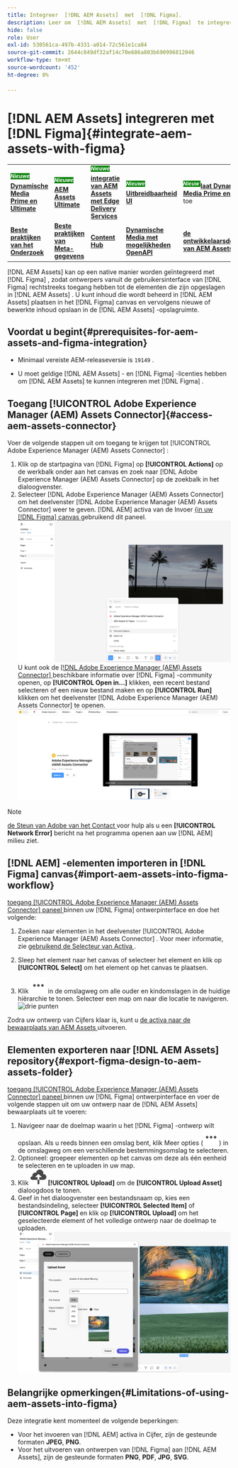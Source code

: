 ```yaml
---
title: Integreer  [!DNL AEM Assets]  met  [!DNL Figma].
description: Leer om  [!DNL AEM Assets]  met  [!DNL Figma]  te integreren om tot de activa van uw organisatie binnen uw  [!DNL Figma]  ontwerpwerkschema toegang te hebben en te gebruiken.
hide: false
role: User
exl-id: 530561ca-497b-4331-a014-72c561e1ca84
source-git-commit: 2644c849df32af14c70e686a803b690996812046
workflow-type: tm+mt
source-wordcount: '452'
ht-degree: 0%

---
```


# [!DNL AEM Assets] integreren met [!DNL Figma]{#integrate-aem-assets-with-figma}

<table>
    <tr>
        <td>
            <sup style= "background-color:#008000; color:#FFFFFF; font-weight:bold"><i> Nieuwe </i></sup> <a href="/help/assets/dynamic-media/dm-prime-ultimate.md"><b> Dynamische Media Prime en Ultimate </b></a>
        </td>
        <td>
            <sup style= "background-color:#008000; color:#FFFFFF; font-weight:bold"><i> Nieuwe </i></sup> <a href="/help/assets/assets-ultimate-overview.md"><b> AEM Assets Ultimate </b></a>
        </td>
        <td>
            <sup style= "background-color:#008000; color:#FFFFFF; font-weight:bold"><i> Nieuwe </i></sup> <a href="/help/assets/integrate-aem-assets-edge-delivery-services.md"><b> integratie van AEM Assets met Edge Delivery Services </b></a>
        </td>
        <td>
            <sup style= "background-color:#008000; color:#FFFFFF; font-weight:bold"><i> Nieuwe </i></sup> <a href="/help/assets/aem-assets-view-ui-extensibility.md"><b> Uitbreidbaarheid UI </b></a>
        </td>
          <td>
            <sup style= "background-color:#008000; color:#FFFFFF; font-weight:bold"><i> Nieuw </i></sup> <a href="/help/assets/dynamic-media/enable-dynamic-media-prime-and-ultimate.md"><b> laat Dynamische Media Prime en Ultimate </b></a> toe
        </td>
    </tr>
    <tr>
        <td>
            <a href="/help/assets/search-best-practices.md"><b> Beste praktijken van het Onderzoek </b></a>
        </td>
        <td>
            <a href="/help/assets/metadata-best-practices.md"><b> Beste praktijken van Meta-gegevens </b></a>
        </td>
        <td>
            <a href="/help/assets/product-overview.md"><b> Content Hub </b></a>
        </td>
        <td>
            <a href="/help/assets/dynamic-media-open-apis-overview.md"><b> Dynamische Media met mogelijkheden OpenAPI </b></a>
        </td>
        <td>
            <a href="https://developer.adobe.com/experience-cloud/experience-manager-apis/"><b> de ontwikkelaarsdocumentatie van AEM Assets </b></a>
        </td>
    </tr>
</table>

[!DNL AEM Assets] kan op een native manier worden geïntegreerd met [!DNL Figma] , zodat ontwerpers vanuit de gebruikersinterface van [!DNL Figma] rechtstreeks toegang hebben tot de elementen die zijn opgeslagen in [!DNL AEM Assets] . U kunt inhoud die wordt beheerd in [!DNL AEM Assets] plaatsen in het [!DNL Figma] canvas en vervolgens nieuwe of bewerkte inhoud opslaan in de [!DNL AEM Assets] -opslagruimte.

## Voordat u begint{#prerequisites-for-aem-assets-and-figma-integration}

* Minimaal vereiste AEM-releaseversie is `19149` .

* U moet geldige [!DNL AEM Assets] - en [!DNL Figma] -licenties hebben om [!DNL AEM Assets] te kunnen integreren met [!DNL Figma] .

## Toegang [!UICONTROL Adobe Experience Manager (AEM) Assets Connector]{#access-aem-assets-connector}

Voer de volgende stappen uit om toegang te krijgen tot [!UICONTROL Adobe Experience Manager (AEM) Assets Connector] :

1. Klik op de startpagina van [!DNL Figma] op **[!UICONTROL Actions]** op de werkbalk onder aan het canvas en zoek naar [!DNL Adobe Experience Manager (AEM) Assets Connector] op de zoekbalk in het dialoogvenster.
1. Selecteer [!DNL Adobe Experience Manager (AEM) Assets Connector] om het deelvenster [!DNL Adobe Experience Manager (AEM) Assets Connector] weer te geven.  [!DNL AEM]  activa van de Invoer [ &lbrace;in uw  [!DNL Figma]  canvas ](#import-aem-assets-into-figma-workflow) gebruikend dit paneel.
   ![ acties ](/help/assets/assets/actions-on-figma.png)
U kunt ook de [[!DNL Adobe Experience Manager (AEM) Assets Connector] ](https://www.figma.com/community/plugin/1512561378275712210/adobe-experience-manager-aem-assets-connector) beschikbare informatie over [!DNL Figma] -community openen, op **[!UICONTROL Open in...]** klikken, een recent bestand selecteren of een nieuw bestand maken en op **[!UICONTROL Run]** klikken om het deelvenster [!DNL Adobe Experience Manager (AEM) Assets Connector] te openen.
   ![ insteekmodule-pagina-op-beeld-gemeenschap ](/help/assets/assets/plugin-page-on-figma-community.png)

>[!NOTE]
>
> [ de Steun van Adobe van het Contact ](https://helpx.adobe.com/nl/contact.html) voor hulp als u een **[!UICONTROL Network Error]** bericht na het programma openen aan uw [!DNL AEM] milieu ziet.

## [!DNL AEM] -elementen importeren in [!DNL Figma] canvas{#import-aem-assets-into-figma-workflow}

[ toegang [!UICONTROL Adobe Experience Manager (AEM) Assets Connector] paneel ](#access-aem-assets-connector) binnen uw [!DNL Figma] ontwerpinterface en doe het volgende:

1. Zoeken naar elementen in het deelvenster [!UICONTROL Adobe Experience Manager (AEM) Assets Connector] . Voor meer informatie, zie [ gebruikend de Selecteur van Activa ](https://experienceleague.adobe.com/nl/docs/experience-manager-cloud-service/content/assets/manage/asset-selector/overview-asset-selector#using-asset-selector).

1. Sleep het element naar het canvas of selecteer het element en klik op **[!UICONTROL Select]** om het element op het canvas te plaatsen.

1. Klik ![ drie punten ](/help/assets/assets/three-dots.svg) in de omslagweg om alle ouder en kindomslagen in de huidige hiërarchie te tonen. Selecteer een map om naar die locatie te navigeren.
   ![ drie punten ](/help/assets/assets/assets-folder-structure.png)

Zodra uw ontwerp van Cijfers klaar is, kunt u [ de activa naar de bewaarplaats van AEM Assets ](#export-figma-design-to-aem-assets-folder) uitvoeren.

## Elementen exporteren naar [!DNL AEM Assets] repository{#export-figma-design-to-aem-assets-folder}

[ toegang [!UICONTROL Adobe Experience Manager (AEM) Assets Connector] paneel ](#access-aem-assets-connector) binnen uw [!DNL Figma] ontwerpinterface en voer de volgende stappen uit om uw ontwerp naar de [!DNL AEM Assets] bewaarplaats uit te voeren:

1. Navigeer naar de doelmap waarin u het [!DNL Figma] -ontwerp wilt opslaan. Als u reeds binnen een omslag bent, klik Meer opties (![ drie punten ](/help/assets/assets/three-dots.svg)) in de omslagweg om een verschillende bestemmingsomslag te selecteren.
1. Optioneel: groepeer elementen op het canvas om deze als één eenheid te selecteren en te uploaden in uw map.
1. Klik ![ dossier uploadt ](/help/assets/assets/upload-icon.svg) **[!UICONTROL Upload]** om de **[!UICONTROL Upload Asset]** dialoogdoos te tonen.
1. Geef in het dialoogvenster een bestandsnaam op, kies een bestandsindeling, selecteer **[!UICONTROL Selected Item]** of **[!UICONTROL Page]** en klik op **[!UICONTROL Upload]** om het geselecteerde element of het volledige ontwerp naar de doelmap te uploaden.
   ![ upload beeldontwerp ](/help/assets/assets/upload-figma-design.png)

## Belangrijke opmerkingen{#Limitations-of-using-aem-assets-into-figma}

Deze integratie kent momenteel de volgende beperkingen:

* Voor het invoeren van [!DNL AEM] activa in Cijfer, zijn de gesteunde formaten **JPEG**, **PNG**.
* Voor het uitvoeren van ontwerpen van [!DNL Figma] aan [!DNL AEM Assets], zijn de gesteunde formaten **PNG**, **PDF**, **JPG**, **SVG**.
